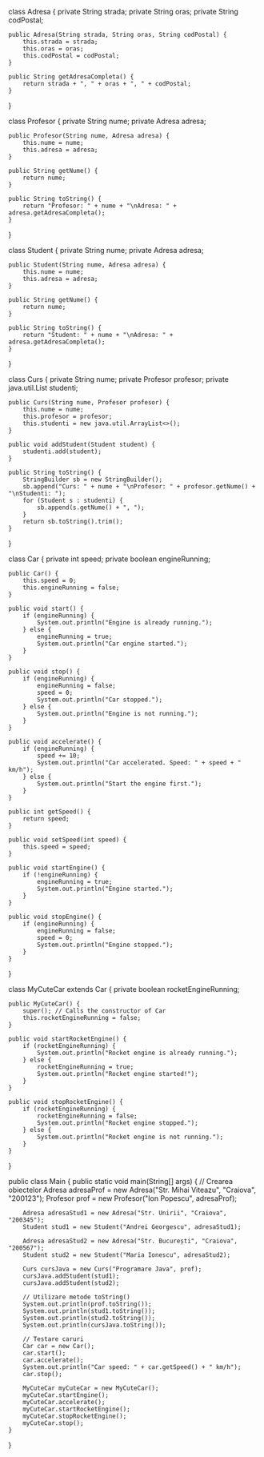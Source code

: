 class Adresa {
    private String strada;
    private String oras;
    private String codPostal;

    public Adresa(String strada, String oras, String codPostal) {
        this.strada = strada;
        this.oras = oras;
        this.codPostal = codPostal;
    }

    public String getAdresaCompleta() {
        return strada + ", " + oras + ", " + codPostal;
    }
}

class Profesor {
    private String nume;
    private Adresa adresa;

    public Profesor(String nume, Adresa adresa) {
        this.nume = nume;
        this.adresa = adresa;
    }

    public String getNume() {
        return nume;
    }

    public String toString() {
        return "Profesor: " + nume + "\nAdresa: " + adresa.getAdresaCompleta();
    }
}

class Student {
    private String nume;
    private Adresa adresa;

    public Student(String nume, Adresa adresa) {
        this.nume = nume;
        this.adresa = adresa;
    }

    public String getNume() {
        return nume;
    }

    public String toString() {
        return "Student: " + nume + "\nAdresa: " + adresa.getAdresaCompleta();
    }
}

class Curs {
    private String nume;
    private Profesor profesor;
    private java.util.List<Student> studenti;

    public Curs(String nume, Profesor profesor) {
        this.nume = nume;
        this.profesor = profesor;
        this.studenti = new java.util.ArrayList<>();
    }

    public void addStudent(Student student) {
        studenti.add(student);
    }

    public String toString() {
        StringBuilder sb = new StringBuilder();
        sb.append("Curs: " + nume + "\nProfesor: " + profesor.getNume() + "\nStudenti: ");
        for (Student s : studenti) {
            sb.append(s.getNume() + ", ");
        }
        return sb.toString().trim();
    }
}

class Car {
    private int speed;
    private boolean engineRunning;

    public Car() {
        this.speed = 0;
        this.engineRunning = false;
    }

    public void start() {
        if (engineRunning) {
            System.out.println("Engine is already running.");
        } else {
            engineRunning = true;
            System.out.println("Car engine started.");
        }
    }

    public void stop() {
        if (engineRunning) {
            engineRunning = false;
            speed = 0;
            System.out.println("Car stopped.");
        } else {
            System.out.println("Engine is not running.");
        }
    }

    public void accelerate() {
        if (engineRunning) {
            speed += 10;
            System.out.println("Car accelerated. Speed: " + speed + " km/h");
        } else {
            System.out.println("Start the engine first.");
        }
    }

    public int getSpeed() {
        return speed;
    }

    public void setSpeed(int speed) {
        this.speed = speed;
    }

    public void startEngine() {
        if (!engineRunning) {
            engineRunning = true;
            System.out.println("Engine started.");
        }
    }

    public void stopEngine() {
        if (engineRunning) {
            engineRunning = false;
            speed = 0;
            System.out.println("Engine stopped.");
        }
    }
}

class MyCuteCar extends Car {
    private boolean rocketEngineRunning;

    public MyCuteCar() {
        super(); // Calls the constructor of Car
        this.rocketEngineRunning = false;
    }

    public void startRocketEngine() {
        if (rocketEngineRunning) {
            System.out.println("Rocket engine is already running.");
        } else {
            rocketEngineRunning = true;
            System.out.println("Rocket engine started!");
        }
    }

    public void stopRocketEngine() {
        if (rocketEngineRunning) {
            rocketEngineRunning = false;
            System.out.println("Rocket engine stopped.");
        } else {
            System.out.println("Rocket engine is not running.");
        }
    }
}

public class Main {
    public static void main(String[] args) {
        // Crearea obiectelor
        Adresa adresaProf = new Adresa("Str. Mihai Viteazu", "Craiova", "200123");
        Profesor prof = new Profesor("Ion Popescu", adresaProf);

        Adresa adresaStud1 = new Adresa("Str. Unirii", "Craiova", "200345");
        Student stud1 = new Student("Andrei Georgescu", adresaStud1);

        Adresa adresaStud2 = new Adresa("Str. București", "Craiova", "200567");
        Student stud2 = new Student("Maria Ionescu", adresaStud2);

        Curs cursJava = new Curs("Programare Java", prof);
        cursJava.addStudent(stud1);
        cursJava.addStudent(stud2);

        // Utilizare metode toString()
        System.out.println(prof.toString());
        System.out.println(stud1.toString());
        System.out.println(stud2.toString());
        System.out.println(cursJava.toString());

        // Testare caruri
        Car car = new Car();
        car.start();
        car.accelerate();
        System.out.println("Car speed: " + car.getSpeed() + " km/h");
        car.stop();

        MyCuteCar myCuteCar = new MyCuteCar();
        myCuteCar.startEngine();
        myCuteCar.accelerate();
        myCuteCar.startRocketEngine();
        myCuteCar.stopRocketEngine();
        myCuteCar.stop();
    }
}
